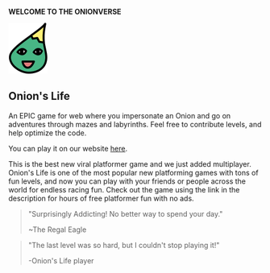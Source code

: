 **WELCOME TO THE ONIONVERSE**  

![Image](assets/sprites/onion.png)

## Onion's Life ##

An EPIC game for web where you impersonate an Onion and go on adventures through mazes and labyrinths. Feel free to contribute levels, and help optimize the code.

You can play it on our website [here](https://play.onions.life).  

This is the best new viral platformer game and we just added multiplayer. Onion's Life is one of the most popular new platforming games with tons of fun levels, and now you can play with your friends or people across the world for endless racing fun. Check out the game using the link in the description for hours of free platformer fun with no ads.


> "Surprisingly Addicting! No better way to spend your day."
>     
> ~The Regal Eagle

> "The last level was so hard, but I couldn't stop playing it!"
>
> -Onion's Life player
